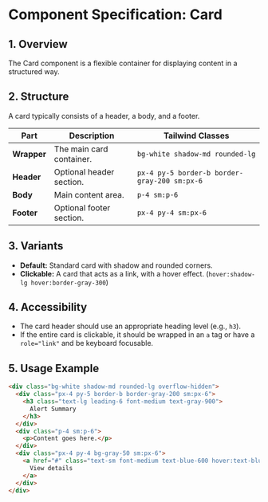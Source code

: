 # Component Specification: Card

## 1. Overview

The Card component is a flexible container for displaying content in a structured way.

## 2. Structure

A card typically consists of a header, a body, and a footer.

| Part | Description | Tailwind Classes |
|---|---|---|
| **Wrapper** | The main card container. | `bg-white shadow-md rounded-lg` |
| **Header** | Optional header section. | `px-4 py-5 border-b border-gray-200 sm:px-6` |
| **Body** | Main content area. | `p-4 sm:p-6` |
| **Footer** | Optional footer section. | `px-4 py-4 sm:px-6` |

## 3. Variants

- **Default:** Standard card with shadow and rounded corners.
- **Clickable:** A card that acts as a link, with a hover effect. (`hover:shadow-lg hover:border-gray-300`)

## 4. Accessibility

- The card header should use an appropriate heading level (e.g., `h3`).
- If the entire card is clickable, it should be wrapped in an `a` tag or have a `role="link"` and be keyboard focusable.

## 5. Usage Example

```html
<div class="bg-white shadow-md rounded-lg overflow-hidden">
  <div class="px-4 py-5 border-b border-gray-200 sm:px-6">
    <h3 class="text-lg leading-6 font-medium text-gray-900">
      Alert Summary
    </h3>
  </div>
  <div class="p-4 sm:p-6">
    <p>Content goes here.</p>
  </div>
  <div class="px-4 py-4 bg-gray-50 sm:px-6">
    <a href="#" class="text-sm font-medium text-blue-600 hover:text-blue-500">
      View details
    </a>
  </div>
</div>
